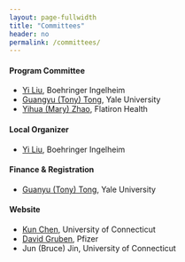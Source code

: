 ```yaml
---
layout: page-fullwidth
title: "Committees"
header: no
permalink: /committees/
---
```



#### Program Committee
+ [Yi Liu](https://www.linkedin.com/in/yi-liu-bb580932/), Boehringer Ingelheim
+ [Guangyu (Tony) Tong](https://ysph.yale.edu/profile/guangyu-tong/), Yale University
+ [Yihua (Mary) Zhao](https://www.linkedin.com/in/yihua-zhao-889a1611/), Flatiron Health 

#### Local Organizer
+ [Yi Liu](https://www.linkedin.com/in/yi-liu-bb580932/), Boehringer Ingelheim

#### Finance & Registration
+ [Guanyu (Tony) Tong](https://ysph.yale.edu/profile/guangyu-tong/), Yale University


#### Website 
+ [Kun Chen](https://kun-chen.uconn.edu), University of Connecticut
+ [David Gruben](https://www.linkedin.com/in/david-gruben-b622374/), Pfizer
+ Jun (Bruce) Jin, University of Connecticut



